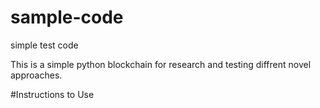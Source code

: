 # sample-code
simple test code

This is a simple python blockchain for research and testing diffrent novel approaches. 

#Instructions to Use
